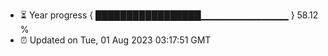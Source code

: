 - ⏳ Year progress { █████████████████▁▁▁▁▁▁▁▁▁▁▁▁▁ } 58.12 %
- ⏰ Updated on Tue, 01 Aug 2023 03:17:51 GMT

